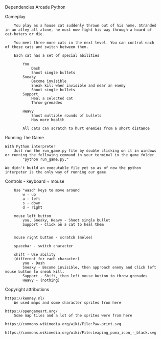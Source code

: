 Dependencies
    Arcade
    Python



Gameplay

        You play as a house cat suddenly thrown out of his home. Stranded in an alley all alone, he must now fight his way through a hoard of cat-haters or die. 

        You meet three more cats in the next level. You can control each of these cats and switch between them.

        Each cat has a set of special abilities

            You
                Dash
                Shoot single bullets
            Sneaky
                Become invisible
                Sneak kill when invisible and near an enemy
                Shoot single bullets
            Support
                Heal a selected cat
                Throw grenades

            Heavy
                Shoot multiple rounds of bullets 
                Has more health

            All cats can scratch to hurt enemies from a short distance

Running The Game

    With Python interpreter
        Just run the run_game.py file by double clicking on it in windows or running the following command in your terminal in the game folder
            "python run_game.py,"

    We didn't build an executable file yet so as of now the python interpeter is the only way of running our game


Controls - keyboard + mouse

        Use "wasd" keys to move around
            w - up
            a - left
            s - down
            d - right

        mouse left button
            you, Sneaky, Heavy - Shoot single bullet
            Support - Click on a cat to heal them
           

        mouse right button - scratch (melee)

        spacebar - switch character

        shift - Use ability
        (different for each character)
            you - Dash
            Sneaky - Become invisible, then approach enemy and click left mouse button to sneak kill.
            Support - Shift, then left mouse button to throw grenades
            Heavy - (nothing)



Copyright attributions

    https://kenney.nl/
        We used maps and some character sprites from here

    https://opengameart.org/
        Some map tiles and a lot of the sprites were from here

    https://commons.wikimedia.org/wiki/File:Paw-print.svg

    https://commons.wikimedia.org/wiki/File:Leaping_puma_icon_-_black.svg